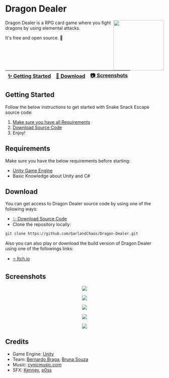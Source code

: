# Dragon Dealer

<img align="right" src="https://img.itch.zone/aW1nLzE1MzcxMTg1LnBuZw==/315x250%23c/qAq%2FF4.png" height=160/>

Dragon Dealer is a RPG card game where you fight dragons by using elemental attacks.

It's free and open source. :clap:

| [:sparkles: Getting Started](#getting-started) | [:rocket: Download](#download) | [:camera: Screenshots](#screenshots) |
| --------------- | -------- |  -------- |

## Getting Started

Follow the below instructions to get started with Snake Snack Escape source code:

1. [Make sure you have all Requirements](#requirements)
2. [Download Source Code](#download)
3. Enjoy!

## Requirements

Make sure you have the below requirements before starting:

- [Unity Game Engine](https://unity3d.com)
- Basic Knowledge about Unity and C#

## Download

You can get access to Dragon Dealer source code by using one of the following ways:

- [:sparkles: Download Source Code](https://github.com/GarlandChaos/Dragon-Dealer/archive/refs/heads/main.zip)
- Clone the repository locally:

```bash
git clone https://github.com/GarlandChaos/Dragon-Dealer.git
```

Also you can also play or download the build version of Dragon Dealer using one of the followings links:

- [:star: Itch.io](https://garland-chaos.itch.io/dragon-dealer)

## Screenshots

<p align="center">
  <img src="https://img.itch.zone/aW1hZ2UvMjU4MjA1Mi8xNTM3NDM5My5wbmc=/original/yE2h5c.png"/>
</p>

<p align="center">
  <img src="https://img.itch.zone/aW1hZ2UvMjU4MjA1Mi8xNTQ2MTYwMi5wbmc=/original/gOrlot.png"/>
</p>

<p align="center">
  <img src="https://img.itch.zone/aW1hZ2UvMjU4MjA1Mi8xNTM3NDM5NC5wbmc=/original/zXjaam.png"/>
</p>

<p align="center">
  <img src="https://img.itch.zone/aW1hZ2UvMjU4MjA1Mi8xNTQ1NTY5OS5wbmc=/original/IQID%2BF.png"/>
</p>

<p align="center">
  <img src="https://img.itch.zone/aW1hZ2UvMjU4MjA1Mi8xNTQ1NTczNS5wbmc=/original/sL7F5w.png"/>
</p>

## Credits

- Game Engine: [Unity](https://unity3d.com/)
- Team: [Bernardo Braga](https://bernardobraga.com/), [Bruna Souza](https://www.linkedin.com/in/soubru/)
- Music: [cynicmusic.com](https://cynicmusic.com)
- SFX: [Kenney](https://opengameart.org/users/kenney), [p0ss](https://opengameart.org/users/p0ss)
